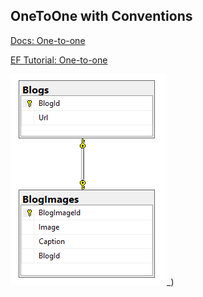 ## OneToOne with Conventions

[Docs: One-to-one](https://docs.microsoft.com/en-us/ef/core/modeling/relationships#one-to-one)

[EF Tutorial: One-to-one](https://www.entityframeworktutorial.net/efcore/one-to-one-conventions-entity-framework-core.aspx)

![OneToOneConvention](OneToOne_Convention.png)_)